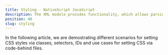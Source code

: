 ```yaml
---
title: Styling - NativeScript JavaScript
description: The XML module provides functionality, which allows parsing an XML content in NativeSciprt. The module enables searching for specific attribute and its value or taking the data(e.g. `text` value) locked between the XML elements.
position: 40
slug: styling
---
```

In the following article, we are demostrating different scenarios for setting CSS styles via classes, selectors, IDs and use cases for setting CSS via code-behind files.
